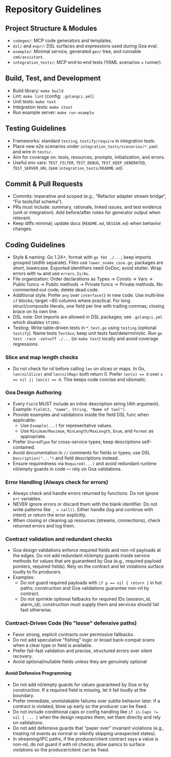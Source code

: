 # Repository Guidelines

## Project Structure & Modules
- `codegen/`: MCP code generators and templates.
- `dsl/` and `expr/`: DSL surfaces and expressions used during Goa eval.
- `example/`: Minimal service, generated `gen/` tree, and runnable `cmd/assistant`.
- `integration_tests/`: MCP end‑to‑end tests (YAML scenarios + runner).

## Build, Test, and Development
- Build library: `make build`
- Lint: `make lint` (config: `.golangci.yml`)
- Unit tests: `make test`
- Integration tests: `make itest`
- Run example server: `make run-example`

## Testing Guidelines
- Frameworks: standard `testing`, `testify/require` in integration tests.
- Place new e2e scenarios under `integration_tests/scenarios/*.yaml` and wire in `tests/`.
- Aim for coverage on: tools, resources, prompts, initialization, and errors.
- Useful env vars: `TEST_FILTER`, `TEST_DEBUG`, `TEST_KEEP_GENERATED`, `TEST_SERVER_URL` (see `integration_tests/README.md`).

## Commit & Pull Requests
- Commits: imperative and scoped (e.g., “Refactor adapter stream bridge”, “Fix tools/list schema”).
- PRs must include: summary, rationale, linked issues, and test evidence (unit or integration). Add before/after notes for generator output when relevant.
- Keep diffs minimal; update docs (`README.md`, `DESIGN.md`) when behavior changes.

## Coding Guidelines
- Style & naming: Go 1.24+, format with `go fmt ./...`; keep imports grouped (stdlib separate). Files use `lower_snake_case.go`; packages are short, lowercase. Exported identifiers need GoDoc; avoid stutter. Wrap errors with `%w` and use `errors.Is/As`.
- File organization: Order declarations as Types → Consts → Vars → Public funcs → Public methods → Private funcs → Private methods. No commented‑out code; delete dead code.
- Additional style: Prefer `any` over `interface{}` in new code. Use multi‑line `if` blocks; target ~80 columns where practical. For long struct/composite literals, one field per line with trailing commas; closing brace on its own line.
- DSL note: Dot imports are allowed in DSL packages; see `.golangci.yml` which disables `ST1001`.
- Testing: Write table‑driven tests in `*_test.go` using `testing` (optional `testify`). Name tests `TestXxx`; keep unit tests fast/deterministic. Run `go test -race -vet=off ./...` (or `make test`) locally and avoid coverage regressions.

### Slice and map length checks

- Do not check for nil before calling `len` on slices or maps. In Go, `len(nilSlice)` and
  `len(nilMap)` both return 0. Prefer `len(x) == 0` over `x == nil || len(x) == 0`.
  This keeps code concise and idiomatic.

### Goa Design Authoring

- Every `Field` MUST include an inline description string (4th argument). Example: `Field(2, "name", String, "Name of tool")`.
- Provide examples and validations inside the field DSL func when applicable:
  - Use `Example(...)` for representative values.
  - Use `Minimum/Maximum`, `MinLength/MaxLength`, `Enum`, and `Format` as appropriate.
- Prefer `SharedType` for cross-service types; keep descriptions self-contained.
- Avoid documentation in `//` comments for fields or types; use DSL `Description("...")` and field descriptions instead.
- Ensure requiredness via `Required(...)` and avoid redundant runtime nil/empty guards in code — rely on Goa validations.

### Error Handling (Always check for errors)

- Always check and handle errors returned by functions. Do not ignore `err` variables.
- NEVER ignore errors or discard them with the blank identifier. Do not write patterns like `_ = call()`. Either handle (log and continue with intent) or return the error explicitly.
- When closing or cleaning up resources (streams, connections), check returned errors and log them.

### Contract validation and redundant checks

- Goa design validations enforce required fields and non-nil payloads at the edges. Do not add redundant nil/empty guards inside service methods for values that are guaranteed by Goa (e.g., required payload pointers, required fields). Rely on the contract and let violations surface loudly to fix producers.
- Examples:
  - Do not guard required payloads with `if p == nil { return }` in hot paths; construction and Goa validations guarantee non-nil by contract.
  - Do not sprinkle optional fallbacks for required IDs (session_id, alarm_id); construction must supply them and services should fail fast otherwise.

### Contract-Driven Code (No "loose" defensive paths)

- Favor strong, explicit contracts over permissive fallbacks.
- Do not add speculative "fishing" logic or broad back-compat scans when a clear type or field is available.
- Prefer fail-fast validation and precise, structured errors over silent recovery.
- Avoid optional/nullable fields unless they are genuinely optional

#### Avoid Defensive Programming

- Do not add nil/empty guards for values guaranteed by Goa or by construction. If a required field is missing, let it fail loudly at the boundary.
- Prefer immediate, unmistakable failures over subtle behavior later. If a contract is violated, blow up early so the producer can be fixed.
- Do not include conditional caps or config handling like `if in.Caps != nil { ... }` when the design requires them; set them directly and rely on validations.
- Do not add defensive guards that “paper over” invariant violations (e.g., treating nil events as normal or silently skipping unexpected states).
- In streaming/IPC paths, if the producer/client contract says a value is non-nil, do not guard it with nil checks; allow panics to surface violations so the producer/client can be fixed.